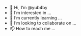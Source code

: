 - 👋 Hi, I’m @yub4by
- 👀 I’m interested in ...
- 🌱 I’m currently learning ...
- 💞️ I’m looking to collaborate on ...
- 📫 How to reach me ...

<!---
yub4by/yub4by is a ✨ special ✨ repository because its `README.md` (this file) appears on your GitHub profile.
You can click the Preview link to take a look at your changes.
--->
